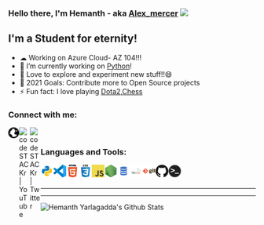 ### Hello there, I'm Hemanth - aka [Alex_mercer][website] <img src="https://raw.githubusercontent.com/MartinHeinz/MartinHeinz/master/wave.gif" width="30px">

## I'm a Student for eternity!
-  ☁ Working on Azure Cloud- AZ 104!!!
- 🔭 I’m currently working on [Python][site]!
- 🌱 Love to explore and experiment new stuff!!😄 
- 🥅 2021 Goals: Contribute more to Open Source projects
- ⚡ Fun fact: I love playing [Dota2],[Chess]

### Connect with me:

[<img align="left" alt="codeSTACKr.com" width="22px" src="https://raw.githubusercontent.com/iconic/open-iconic/master/svg/globe.svg" />][website]
[<img align="left" alt="codeSTACKr | YouTube" width="22px" src="https://cdn.jsdelivr.net/npm/simple-icons@v3/icons/youtube.svg" />][youtube]
[<img align="left" alt="codeSTACKr | Twitter" width="22px" src="https://cdn.jsdelivr.net/npm/simple-icons@v3/icons/twitter.svg" />][twitter]


<br />

### Languages and Tools:
<img align="left" alt="Python" width="26px" src="https://github.com/Hemanth-Yarlagadda/Git/blob/master/icons8-python-26.png" />

<img align="left" alt="Visual Studio Code" width="26px" src="https://raw.githubusercontent.com/github/explore/80688e429a7d4ef2fca1e82350fe8e3517d3494d/topics/visual-studio-code/visual-studio-code.png" />

<img align="left" alt="HTML5" width="26px" src="https://raw.githubusercontent.com/github/explore/80688e429a7d4ef2fca1e82350fe8e3517d3494d/topics/html/html.png" />
<img align="left" alt="CSS3" width="26px" src="https://raw.githubusercontent.com/github/explore/80688e429a7d4ef2fca1e82350fe8e3517d3494d/topics/css/css.png" />
<img align="left" alt="JavaScript" width="26px" src="https://raw.githubusercontent.com/github/explore/80688e429a7d4ef2fca1e82350fe8e3517d3494d/topics/javascript/javascript.png" />
<img align="left" alt="Node.js" width="26px" src="https://raw.githubusercontent.com/github/explore/80688e429a7d4ef2fca1e82350fe8e3517d3494d/topics/nodejs/nodejs.png" />
<img align="left" alt="SQL" width="26px" src="https://raw.githubusercontent.com/github/explore/80688e429a7d4ef2fca1e82350fe8e3517d3494d/topics/sql/sql.png" />
<img align="left" alt="MySQL" width="26px" src="https://raw.githubusercontent.com/github/explore/80688e429a7d4ef2fca1e82350fe8e3517d3494d/topics/mysql/mysql.png" />
<img align="left" alt="Git" width="26px" src="https://raw.githubusercontent.com/github/explore/80688e429a7d4ef2fca1e82350fe8e3517d3494d/topics/git/git.png" />


<img align="left" alt="GitHub" width="26px" src="https://raw.githubusercontent.com/github/explore/78df643247d429f6cc873026c0622819ad797942/topics/github/github.png" />

<img align="left" alt="HTML5" width="26px" src="https://raw.githubusercontent.com/github/explore/80688e429a7d4ef2fca1e82350fe8e3517d3494d/topics/terminal/terminal.png" />
<br />
<br />

---

---
<img align="left" alt="Hemanth Yarlagadda's Github Stats" src="https://github-readme-stats.vercel.app/api?username=Hemanth-Yarlagadda&show_icons=true&hide_border=true" />


[site]:https://www.hackerrank.com/hemanth_yarlag
[website]: https://www.hemanthyarlagaddda.live
[twitter]: https://twitter.com/Hemanthyarlag
[youtube]: https://www.youtube.com/channel/UCNKBaiAba8coOLUbm5boWhA
[Dota2]: https://www.dota2.com/play/
[Chess]: https://en.wikipedia.org/wiki/Chess
